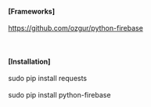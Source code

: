 **[Frameworks]** </br>  
https://github.com/ozgur/python-firebase </br>  
<br/>  
**[Installation]** </br>  
sudo pip install requests </br>  
sudo pip install python-firebase </br>
